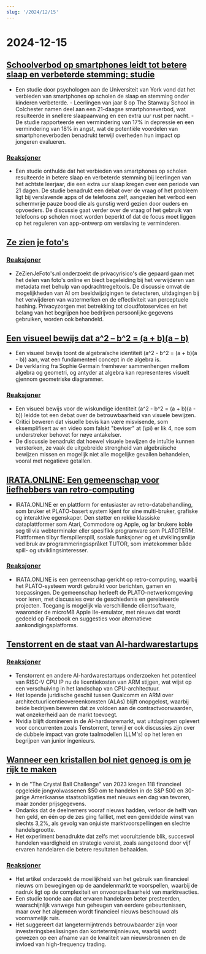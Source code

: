 ```yaml
---
slug: '/2024/12/15'
---
```


# 2024-12-15

## [Schoolverbod op smartphones leidt tot betere slaap en verbeterde stemming: studie](https://www.york.ac.uk/news-and-events/news/2024/research/school-smartphone-ban-better-sleep/)

- Een studie door psychologen aan de Universiteit van York vond dat het verbieden van smartphones op scholen de slaap en stemming onder kinderen verbeterde. - Leerlingen van jaar 8 op The Stanway School in Colchester namen deel aan een 21-daagse smartphoneverbod, wat resulteerde in snellere slaapaanvang en een extra uur rust per nacht. - De studie rapporteerde een vermindering van 17% in depressie en een vermindering van 18% in angst, wat de potentiële voordelen van smartphoneverboden benadrukt terwijl overheden hun impact op jongeren evalueren.

### [Reaksjoner](https://news.ycombinator.com/item?id=42420352)

- Een studie onthulde dat het verbieden van smartphones op scholen resulteerde in betere slaap en verbeterde stemming bij leerlingen van het achtste leerjaar, die een extra uur slaap kregen over een periode van 21 dagen. De studie benadrukt een debat over de vraag of het probleem ligt bij verslavende apps of de telefoons zelf, aangezien het verbod een schermvrije pauze bood die als gunstig werd gezien door ouders en opvoeders. De discussie gaat verder over de vraag of het gebruik van telefoons op scholen moet worden beperkt of dat de focus moet liggen op het reguleren van app-ontwerp om verslaving te verminderen.

## [Ze zien je foto's](https://theyseeyourphotos.com/)

### [Reaksjoner](https://news.ycombinator.com/item?id=42419469)

- ZeZienJeFoto's.nl onderzoekt de privacyrisico's die gepaard gaan met het delen van foto's online en biedt begeleiding bij het verwijderen van metadata met behulp van opdrachtregeltools. De discussie omvat de mogelijkheden van AI om beeldwijzigingen te detecteren, uitdagingen bij het verwijderen van watermerken en de effectiviteit van perceptuele hashing. Privacyzorgen met betrekking tot cloudfotoservices en het belang van het begrijpen hoe bedrijven persoonlijke gegevens gebruiken, worden ook behandeld.

## [Een visueel bewijs dat a^2 – b^2 = (a + b)(a – b)](https://www.futilitycloset.com/2024/12/15/tidy-2/)

- Een visueel bewijs toont de algebraïsche identiteit \(a^2 - b^2 = (a + b)(a - b)\) aan, wat een fundamenteel concept in de algebra is.
- De verklaring fra Sophie Germain fremhever sammenhengen mellom algebra og geometri, og antyder at algebra kan representeres visuelt gjennom geometriske diagrammer.

### [Reaksjoner](https://news.ycombinator.com/item?id=42423409)

- Een visueel bewijs voor de wiskundige identiteit \(a^2 - b^2 = (a + b)(a - b)\) leidde tot een debat over de betrouwbaarheid van visuele bewijzen.
- Critici beweren dat visuelle bevis kan være misvisende, som eksemplifisert av en video som falskt "beviser" at \(\pi\) er lik 4, noe som understreker behovet for nøye antakelser.
- De discussie benadrukt dat hoewel visuele bewijzen de intuïtie kunnen versterken, ze vaak de uitgebreide strengheid van algebraïsche bewijzen missen en mogelijk niet alle mogelijke gevallen behandelen, vooral met negatieve getallen.

## [IRATA.ONLINE: Een gemeenschap voor liefhebbers van retro-computing](https://irata.online/)

- IRATA.ONLINE er en plattform for entusiaster av retro-databehandling, som bruker et PLATO-basert system kjent for sine multi-bruker, grafiske og interaktive egenskaper. Den støtter en rekke klassiske dataplattformer som Atari, Commodore og Apple, og lar brukere koble seg til via webterminaler eller spesifikk programvare som PLATOTERM. Plattformen tilbyr flerspillerspill, sosiale funksjoner og et utviklingsmiljø ved bruk av programmeringsspråket TUTOR, som imøtekommer både spill- og utviklingsinteresser.

### [Reaksjoner](https://news.ycombinator.com/item?id=42418982)

- IRATA.ONLINE is een gemeenschap gericht op retro-computing, waarbij het PLATO-systeem wordt gebruikt voor berichten, gamen en toepassingen. De gemeenschap herleeft de PLATO-netwerkomgeving voor leren, met discussies over de geschiedenis en gerelateerde projecten. Toegang is mogelijk via verschillende clientsoftware, waaronder de microM8 Apple IIe-emulator, met nieuws dat wordt gedeeld op Facebook en suggesties voor alternatieve aankondigingsplatforms.

## [Tenstorrent en de staat van AI-hardwarestartups](https://irrationalanalysis.substack.com/p/tenstorrent-and-the-state-of-ai-hardware)

### [Reaksjoner](https://news.ycombinator.com/item?id=42421157)

- Tenstorrent en andere AI-hardwarestartups onderzoeken het potentieel van RISC-V CPU IP nu de licentiekosten van ARM stijgen, wat wijst op een verschuiving in het landschap van CPU-architectuur.
- Het lopende juridische geschil tussen Qualcomm en ARM over architectuurlicentieovereenkomsten (ALAs) blijft onopgelost, waarbij beide bedrijven beweren dat ze voldoen aan de contractvoorwaarden, wat onzekerheid aan de markt toevoegt.
- Nvidia blijft domineren in de AI-hardwaremarkt, wat uitdagingen oplevert voor concurrenten zoals Tenstorrent, terwijl er ook discussies zijn over de dubbele impact van grote taalmodellen (LLM's) op het leren en begrijpen van junior ingenieurs.

## [Wanneer een kristallen bol niet genoeg is om je rijk te maken](https://elmwealth.com/crystal-ball/)

- In de "The Crystal Ball Challenge" van 2023 kregen 118 financieel opgeleide jongvolwassenen $50 om te handelen in de S&P 500 en 30-jarige Amerikaanse staatsobligaties met nieuws een dag van tevoren, maar zonder prijsgegevens.
- Ondanks dat de deelnemers vooraf nieuws hadden, verloor de helft van hen geld, en één op de zes ging failliet, met een gemiddelde winst van slechts 3,2%, als gevolg van onjuiste marktvoorspellingen en slechte handelsgrootte.
- Het experiment benadrukte dat zelfs met vooruitziende blik, succesvol handelen vaardigheid en strategie vereist, zoals aangetoond door vijf ervaren handelaren die betere resultaten behaalden.

### [Reaksjoner](https://news.ycombinator.com/item?id=42422077)

- Het artikel onderzoekt de moeilijkheid van het gebruik van financieel nieuws om bewegingen op de aandelenmarkt te voorspellen, waarbij de nadruk ligt op de complexiteit en onvoorspelbaarheid van marktreacties.
- Een studie toonde aan dat ervaren handelaren beter presteerden, waarschijnlijk vanwege hun geheugen van eerdere gebeurtenissen, maar over het algemeen wordt financieel nieuws beschouwd als voornamelijk ruis.
- Het suggereert dat langetermijntrends betrouwbaarder zijn voor investeringsbeslissingen dan kortetermijnnieuws, waarbij wordt gewezen op een afname van de kwaliteit van nieuwsbronnen en de invloed van high-frequency trading.

<head>
  <meta property="og:title" content="Schoolverbod op smartphones leidt tot betere slaap en verbeterde stemming: studie" />
  <meta property="og:type" content="website" />
  <meta property="og:image" content="https://og.cho.sh/api/og/?title=Schoolverbod%20op%20smartphones%20leidt%20tot%20betere%20slaap%20en%20verbeterde%20stemming%3A%20studie&subheading=s%C3%B8ndag%2015.%20desember%202024%3A%20Sammendrag%20av%20Hacker%20News" />
</head>
